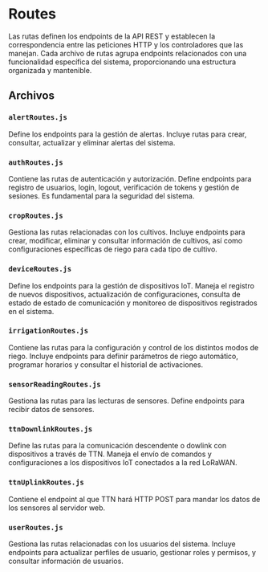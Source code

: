 # Routes

Las rutas definen los endpoints de la API REST y establecen la correspondencia entre las peticiones HTTP y los controladores que las manejan. Cada archivo de rutas agrupa endpoints relacionados con una funcionalidad específica del sistema, proporcionando una estructura organizada y mantenible.

## Archivos

### `alertRoutes.js`
Define los endpoints para la gestión de alertas. Incluye rutas para crear, consultar, actualizar y eliminar alertas del sistema.

### `authRoutes.js`
Contiene las rutas de autenticación y autorización. Define endpoints para registro de usuarios, login, logout, verificación de tokens y gestión de sesiones. Es fundamental para la seguridad del sistema.

### `cropRoutes.js`
Gestiona las rutas relacionadas con los cultivos. Incluye endpoints para crear, modificar, eliminar y consultar información de cultivos, así como configuraciones específicas de riego para cada tipo de cultivo.

### `deviceRoutes.js`
Define los endpoints para la gestión de dispositivos IoT. Maneja el registro de nuevos dispositivos, actualización de configuraciones, consulta de estado de estado de comunicación y monitoreo de dispositivos registrados en el sistema.

### `irrigationRoutes.js`
Contiene las rutas para la configuración y control de los distintos modos de riego. Incluye endpoints para definir parámetros de riego automático, programar horarios y consultar el historial de activaciones.

### `sensorReadingRoutes.js`
Gestiona las rutas para las lecturas de sensores. Define endpoints para recibir datos de sensores.

### `ttnDownlinkRoutes.js`
Define las rutas para la comunicación descendente o dowlink con dispositivos a través de TTN. Maneja el envío de comandos y configuraciones a los dispositivos IoT conectados a la red LoRaWAN.

### `ttnUplinkRoutes.js`
Contiene el endpoint al que TTN hará HTTP POST para mandar los datos de los sensores al servidor web.

### `userRoutes.js`
Gestiona las rutas relacionadas con los usuarios del sistema. Incluye endpoints para actualizar perfiles de usuario, gestionar roles y permisos, y consultar información de usuarios.

